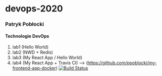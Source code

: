 # devops-2020
### Patryk Pobłocki
#### Technologie DevOps

1. lab1 (Hello World)
2. lab2 (NWD + Redis)
3. lab3 (My React App / Hello World)
4. lab4 (My React App + Travis CI) --> (https://github.com/ppoblocki/my-frontend-app-docker) [![Build Status](https://travis-ci.com/ppoblocki/my-frontend-app-docker.svg?branch=master)](https://travis-ci.com/ppoblocki/my-frontend-app-docker)
